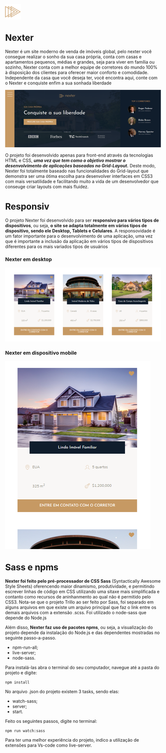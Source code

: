 <img src="/img/favicon.png" width="50px" height="50px">

# Nexter
Nexter é um site moderno de venda de imóveis global, pelo nexter você consegue realizar o sonho da sua casa própria, conta com casas e apartamentos pequenos, médias e grandes, seja para viver em família ou sozinho, Nexter conta com a melhor equipe de corretores do mundo 100% à disposição dos clientes para oferecer maior conforto e comodidade. Independente da casa que você deseja ter, você encontra aqui, conte com o Nexter e conquiste enfim a sua sonhada liberdade

<img src="/img/printnexter.png">

O projeto foi desenvolvido apenas para front-end através da tecnologias HTML e CSS, **_uma vez que tem como o objetivo mostrar o desenvolvimento de aplicações baseadas no Grid-Layout._** Deste modo, Nexter foi totalmente baseado nas funcionalidades do Grid-layout que demonstra ser uma ótima escolha para desenvolver interfaces em CSS3 com mais versatilidade e facilitando muito a vida de um desenvolvedor que conseuge criar layouts com mais fluidez.

# Responsiv
O projeto Nexter foi desenvolvido para ser **responsivo para vários tipos de dispositívos**, ou seja, **o site se adapta totalmente em vários tipos de dispositivo, sendo ele Desktop, Tablets e Celulares**. A responsovidade é um fator importante para o desenvolvimento de uma aplicação, uma vez que é importante a inclusão da aplicação em vários tipos de dispositivos diferentes para os mais variados tipos de usuários 

### Nexter em desktop

<img src="/img/printdesktop.png">

### Nexter em dispositivo mobile

<img src="/img/printmobile.png">

# Sass e npms

**Nexter foi feito pelo pré-processador de CSS Sass** (Syntactically Awesome Style Sheets) oferencendo maior dinamismo, produtividade, e permitindo escrever linhas de código em CSS utilizando uma sitaxe mais simplificada e contanto como recursos de aninhanmento ao qual não é permitido pelo CSS3. Nota-se que o projeto Trillo ao ser feito por Sass, foi separado em alguns arquivos em que existe um arquivo principal que faz o link entre os demais arquivos com a extensão .scss. Foi utilizado o node-sass que depende do Node.js

Além disso, **Nexter faz uso de pacotes npms**, ou seja, a visualização do projeto depende da instalação do Node.js e das dependentes mostradas no seguinte passo-a-passo.

* npm-run-all;
* live-server;
* node-sass.

Para instalá-las abra o terminal do seu computador, navegue até a pasta do projeto e digite:

```
npm install
```

No arquivo .json do projeto existem 3 tasks, sendo elas:

* watch-sass;
* server;
* start.

Feito os seguintes passos, digite no terminal: 

```
npm run watch:sass
```

Para ter uma melhor experiência do projeto, indico a utilização de extensões para Vs-code como live-server.
